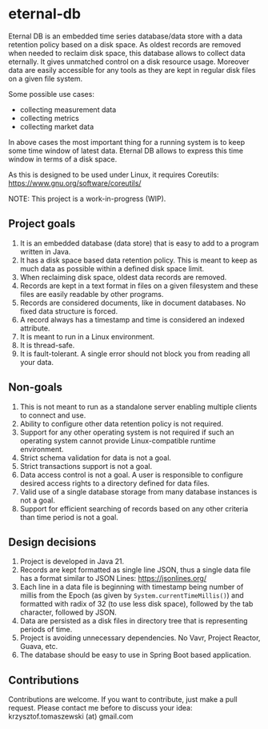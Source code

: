 # eternal-db
Eternal DB is an embedded time series database/data store with a data retention policy based on a disk space. 
As oldest records are removed when needed to reclaim disk space, this database allows to collect data eternally. It gives unmatched control
on a disk resource usage. Moreover data are easily accessible for any tools as they are kept in regular disk files on a given file system.

Some possible use cases:
- collecting measurement data
- collecting metrics
- collecting market data

In above cases the most important thing for a running system is to keep some time window of latest data. Eternal DB allows to express this 
time window in terms of a disk space.

As this is designed to be used under Linux, it requires Coreutils: https://www.gnu.org/software/coreutils/

NOTE: This project is a work-in-progress (WIP).

## Project goals
1. It is an embedded database (data store) that is easy to add to a program written in Java.
2. It has a disk space based data retention policy. This is meant to keep as much data as possible within a defined disk space limit.
3. When reclaiming disk space, oldest data records are removed.
4. Records are kept in a text format in files on a given filesystem and these files are easily readable by other programs.
5. Records are considered documents, like in document databases. No fixed data structure is forced.
6. A record always has a timestamp and time is considered an indexed attribute.
7. It is meant to run in a Linux environment.
8. It is thread-safe.
9. It is fault-tolerant. A single error should not block you from reading all your data.

## Non-goals
1. This is not meant to run as a standalone server enabling multiple clients to connect and use.
2. Ability to configure other data retention policy is not required.
3. Support for any other operating system is not required if such an operating system cannot provide Linux-compatible runtime environment.
4. Strict schema validation for data is not a goal.
5. Strict transactions support is not a goal.
6. Data access control is not a goal. A user is responsible to configure desired access rights to a directory defined for data files.
7. Valid use of a single database storage from many database instances is not a goal.
8. Support for efficient searching of records based on any other criteria than time period is not a goal.

## Design decisions
1. Project is developed in Java 21.
2. Records are kept formatted as single line JSON, thus a single data file has a format similar to JSON Lines: https://jsonlines.org/
3. Each line in a data file is beginning with timestamp being number of millis from the Epoch (as given by `System.currentTimeMillis()`)
   and formatted with radix of 32 (to use less disk space), followed by the tab character, followed by JSON.
4. Data are persisted as a disk files in directory tree that is representing periods of time.
5. Project is avoiding unnecessary dependencies. No Vavr, Project Reactor, Guava, etc.
6. The database should be easy to use in Spring Boot based application.

## Contributions
Contributions are welcome. If you want to contribute, just make a pull request. Please contact me before to discuss your idea:
krzysztof.tomaszewski (at) gmail.com
